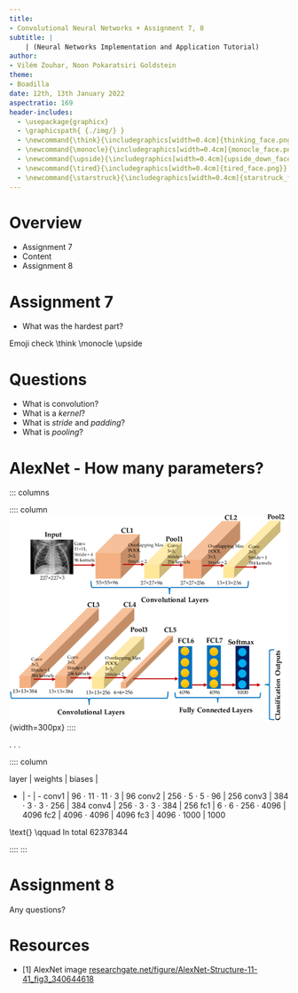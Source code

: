 ```yaml
---
title:
- Convolutional Neural Networks + Assignment 7, 8
subtitle: |
    | (Neural Networks Implementation and Application Tutorial)
author:
- Vilém Zouhar, Noon Pokaratsiri Goldstein
theme:
- Boadilla
date: 12th, 13th January 2022
aspectratio: 169
header-includes:
  - \usepackage{graphicx}
  - \graphicspath{ {./img/} }
  - \newcommand{\think}{\includegraphics[width=0.4cm]{thinking_face.png}}
  - \newcommand{\monocle}{\includegraphics[width=0.4cm]{monocle_face.png}}
  - \newcommand{\upside}{\includegraphics[width=0.4cm]{upside_down_face.png}}
  - \newcommand{\tired}{\includegraphics[width=0.4cm]{tired_face.png}}
  - \newcommand{\starstruck}{\includegraphics[width=0.4cm]{starstruck_face.png}}
---
```


# Overview 

- Assignment 7
- Content
- Assignment 8

# Assignment 7

- What was the hardest part?

Emoji check \think \monocle \upside

# Questions

- What is convolution?
- What is a _kernel_?
- What is _stride_ and _padding_?
- What is _pooling_?

# AlexNet - How many parameters?


::: columns

:::: column
![AlexNet [1]](img/alexnet.png){width=300px}
::::

. . .

:::: column

layer | weights | biases |
- | - | -
conv1 | 96 $\cdot$ 11 $\cdot$ 11 $\cdot$ 3 | 96
conv2 | 256 $\cdot$ 5 $\cdot$ 5 $\cdot$ 96 | 256
conv3 | 384 $\cdot$ 3 $\cdot$ 3 $\cdot$ 256 | 384
conv4 | 256 $\cdot$ 3 $\cdot$ 3 $\cdot$ 384 | 256
fc1   | 6 $\cdot$ 6 $\cdot$ 256 $\cdot$ 4096 | 4096
fc2   | 4096 $\cdot$ 4096 | 4096
fc3   | 4096 $\cdot$ 1000 | 1000

\text{} \qquad In total 62378344

::::
:::

# Assignment 8

Any questions?

# Resources

- [1] AlexNet image [researchgate.net/figure/AlexNet-Structure-11-41_fig3_340644618](https://www.researchgate.net/figure/AlexNet-Structure-11-41_fig3_340644618)
